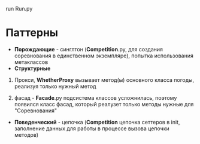 run Run.py

# Паттерны

* **Порождающие** - синглтон (**Competition**.py, для создания  соревнования в единственном экземпляре), попытка использования метаклассов
* **Структурные** 
 
 1. Прокси, **WhetherProxy** вызывает метод(ы) основного класса погоды, реализуя только нужный метод
 
 2. фасад - **Facade**.py 
 подсистема классов усложнилась, поэтому  появился класс фасад, который реалузет только методы нужные  для "Соревнования"
 
 
* **Поведенческий** - цепочка (**Competition**  цепочка сеттеров в init, заполнение данных для работы в процессе вызова цепочки методов)